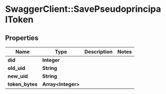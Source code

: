 # SwaggerClient::SavePseudoprincipalToken

## Properties
Name | Type | Description | Notes
------------ | ------------- | ------------- | -------------
**did** | **Integer** |  | 
**old_uid** | **String** |  | 
**new_uid** | **String** |  | 
**token_bytes** | **Array&lt;Integer&gt;** |  | 


